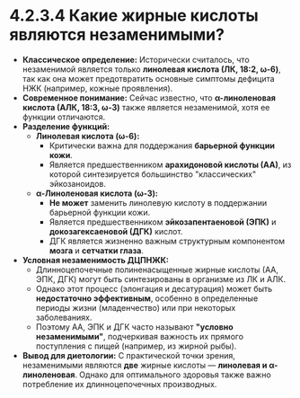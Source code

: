 # 4.2.3.4 Какие жирные кислоты являются незаменимыми?

*   **Классическое определение:** Исторически считалось, что незаменимой является только **линолевая кислота (ЛК, 18:2, ω-6)**, так как она может предотвратить основные симптомы дефицита НЖК (например, кожные проявления).
*   **Современное понимание:** Сейчас известно, что **α-линоленовая кислота (АЛК, 18:3, ω-3)** также является незаменимой, хотя ее функции отличаются.
*   **Разделение функций:**
    *   **Линолевая кислота (ω-6):**
        *   Критически важна для поддержания **барьерной функции кожи**.
        *   Является предшественником **арахидоновой кислоты (АА)**, из которой синтезируется большинство "классических" эйкозаноидов.
    *   **α-Линоленовая кислота (ω-3):**
        *   **Не может** заменить линолевую кислоту в поддержании барьерной функции кожи.
        *   Является предшественником **эйкозапентаеновой (ЭПК)** и **докозагексаеновой (ДГК)** кислот.
        *   ДГК является жизненно важным структурным компонентом **мозга** и **сетчатки глаза**.
*   **Условная незаменимость ДЦПНЖК:**
    *   Длинноцепочечные полиненасыщенные жирные кислоты (АА, ЭПК, ДГК) могут быть синтезированы в организме из ЛК и АЛК.
    *   Однако этот процесс (элонгация и десатурация) может быть **недостаточно эффективным**, особенно в определенные периоды жизни (младенчество) или при некоторых заболеваниях.
    *   Поэтому АА, ЭПК и ДГК часто называют **"условно незаменимыми"**, подчеркивая важность их прямого поступления с пищей (например, из жирной рыбы).
*   **Вывод для диетологии:** С практической точки зрения, незаменимыми являются **две** жирные кислоты — **линолевая и α-линоленовая**. Однако для оптимального здоровья также важно потребление их длинноцепочечных производных.
